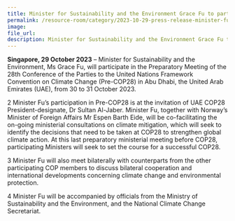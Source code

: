 ```yaml
---  
title: Minister for Sustainability and the Environment Grace Fu to participate in Pre-COP28
permalink: /resource-room/category/2023-10-29-press-release-minister-fu-to-participate-in-pre-cop28
image:  
file_url:  
description: Minister for Sustainability and the Environment Grace Fu to participate in Pre-COP28
--- 
```

**Singapore, 29 October 2023** – Minister for Sustainability and the Environment, Ms Grace Fu, will participate in the Preparatory Meeting of the 28th Conference of the Parties to the United Nations Framework Convention on Climate Change (Pre-COP28) in Abu Dhabi, the United Arab Emirates (UAE), from 30 to 31 October 2023. 

2 Minister Fu’s participation in Pre-COP28 is at the invitation of UAE COP28 President-designate, Dr Sultan Al-Jaber. Minister Fu, together with Norway’s Minister of Foreign Affairs Mr Espen Barth Eide, will be co-facilitating the on-going ministerial consultations on climate mitigation, which will seek to identify the decisions that need to be taken at COP28 to strengthen global climate action. At this last preparatory ministerial meeting before COP28, participating Ministers will seek to set the course for a successful COP28.  

3 Minister Fu will also meet bilaterally with counterparts from the other participating COP members to discuss bilateral cooperation and international developments concerning climate change and environmental protection.  

4 Minister Fu will be accompanied by officials from the Ministry of Sustainability and the Environment, and the National Climate Change Secretariat.  
